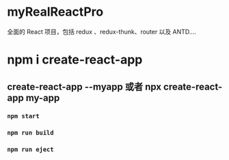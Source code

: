 # myRealReactPro
全面的 React 项目，包括 redux 、redux-thunk、router 以及 ANTD....

# npm i create-react-app 

## create-react-app --myapp 或者  npx create-react-app my-app










### `npm start`
### `npm run build`
### `npm run eject`




